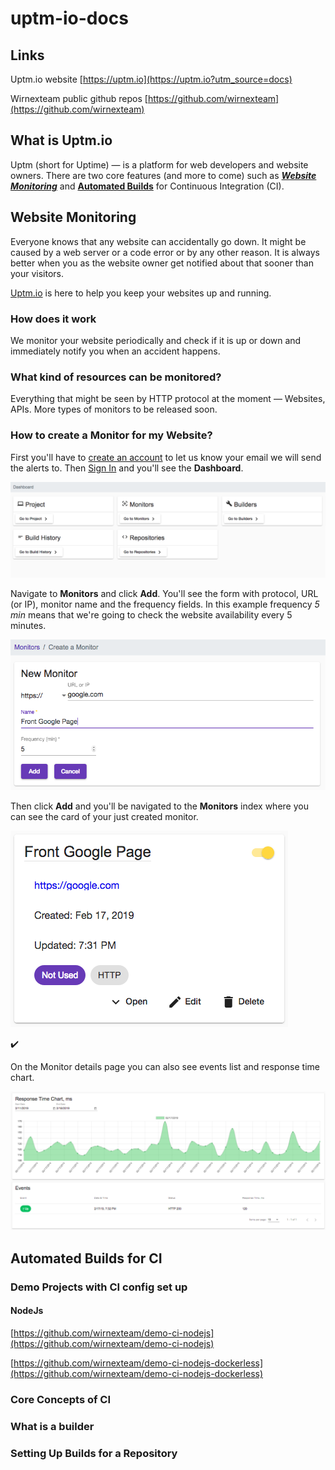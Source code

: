 # uptm-io-docs

## Links

Uptm.io website [https://uptm.io](https://uptm.io?utm_source=docs)

Wirnexteam public github repos [https://github.com/wirnexteam](https://github.com/wirnexteam)

## What is Uptm.io

Uptm (short for Uptime) &mdash; is a platform for web developers and website owners. There are two core features (and more to come) such as [***Website Monitoring***](#website-monitoring) and [**Automated Builds**](#continuous-integration) for Continuous Integration (CI).

## Website Monitoring

Everyone knows that any website can accidentally go down.
It might be caused by a web server or a code error or by any other reason.
It is always better when you as the website owner get notified about that sooner than your visitors.

[Uptm.io](https://uptm.io?utm_source=docs) is here to help you keep your websites up and running.

### How does it work
We monitor your website periodically and check if it is up or down and immediately notify you when an accident happens.

### What kind of resources can be monitored?
Everything that might be seen by HTTP protocol at the moment &mdash; Websites, APIs. More types of monitors to be released soon.

### How to create a Monitor for my Website?

First you'll have to [create an account](https://login.uptm.io/signup?utm_source=docs) to let us know your email we will send the alerts to.
Then [Sign In](https://login.uptm.io/signin?utm_source=docs) and you'll see the **Dashboard**.

![Dashboard](/img/dashboard.png)


Navigate to **Monitors** and click **Add**.
You'll see the form with protocol, URL (or IP), monitor name and the frequency fields.
In this example frequency _5 min_ means that we're going to check the website availability every 5 minutes.

![Create a Monitor](/img/create-a-monitor.png)


Then click **Add** and you'll be navigated to the **Monitors** index where you can see the card of your just created monitor.

![Monitor](/img/monitor-card.png)

:heavy_check_mark:

On the Monitor details page you can also see events list and response time chart.

![Monitor Details](/img/monitor-details.png)

 
## Automated Builds for CI

### Demo Projects with CI config set up

#### NodeJs 
[https://github.com/wirnexteam/demo-ci-nodejs](https://github.com/wirnexteam/demo-ci-nodejs)
 
[https://github.com/wirnexteam/demo-ci-nodejs-dockerless](https://github.com/wirnexteam/demo-ci-nodejs-dockerless)

### Core Concepts of CI

### What is a builder

### Setting Up Builds for a Repository


